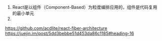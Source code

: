 1. React是以组件（Component-Based）为粒度编排应用的，组件是代码复用的最小单元
2. 


https://github.com/acdlite/react-fiber-architecture
https://juejin.im/post/5dd3bebbe51d453da86c1185#heading-16